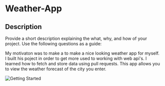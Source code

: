 # Weather-App

## Description

Provide a short description explaining the what, why, and how of your project. Use the following questions as a guide:

My motivaton was to make a to make a nice looking weather app for myself.
I built his poject in order to get more used to working with web api's.
I learned how to fetch and store data using pull requests.
This app allows you to view the weather forecast of the city you enter.

![Getting Started](images/screenshot.png)
